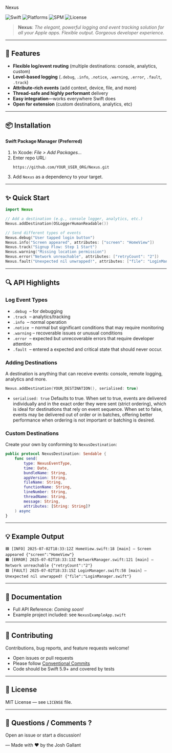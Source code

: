  Nexus

 ![Swift](https://img.shields.io/badge/Swift-5.9%2B-orange?style=flat-square)
 ![Platforms](https://img.shields.io/badge/Platforms-iOS%20%7C%20macOS%20%7C%20watchOS%20%7C%20tvOS-blue?style=flat-square)
 ![SPM](https://img.shields.io/badge/SPM-ready-green?style=flat-square)
 ![License](https://img.shields.io/badge/License-MIT-lightgrey?style=flat-square)

 > **Nexus**: _The elegant, powerful logging and event tracking solution for all your Apple apps. Flexible output. Gorgeous developer experience._

 ---

 ## 🚀 Features

 - **Flexible log/event routing** (multiple destinations: console, analytics, custom)
 - **Level-based logging** (`.debug`, `.info`, `.notice`, `.warning`, `.error`, `.fault`, `.track`)
 - **Attribute-rich events** (add context, device, file, and more)
 - **Thread-safe and highly performant** delivery
 - **Easy integration**—works everywhere Swift does
 - **Open for extension** (custom destinations, analytics, etc)

 ---

 ## 📦 Installation

 #### Swift Package Manager (Preferred)

 1. In Xcode: _File > Add Packages..._
 2. Enter repo URL:
    ```
    https://github.com/YOUR_USER_ORG/Nexus.git
    ```
 3. Add `Nexus` as a dependency to your target.

 ---

 ## ✨ Quick Start

 ```swift
 import Nexus

 // Add a destination (e.g., console logger, analytics, etc.)
 Nexus.addDestination(OSLoggerHumanReadable())

 // Send different types of events
 Nexus.debug("User tapped login button")
 Nexus.info("Screen appeared", attributes: ["screen": "HomeView"]) 
 Nexus.track("Signup Flow: Step 1 Start")
 Nexus.warning("Missing location permission")
 Nexus.error("Network unreachable", attributes: ["retryCount": "2"])
 Nexus.fault("Unexpected nil unwrapped!", attributes: ["file": "LoginManager.swift"])
 ```

 ---

 ## 🔍 API Highlights

 ### Log Event Types

 - `.debug`   – for debugging
 - `.track`   – analytics/tracking
 - `.info`    – normal operation
 - `.notice`  – normal but significant conditions that may require monitoring
 - `.warning` – recoverable issues or unusual conditions
 - `.error`   – expected but unrecoverable errors that require developer attention
 - `.fault`   – entered a expected and critical state that should never occur.

 ### Adding Destinations

 A destination is anything that can receive events: console, remote logging, analytics and more.

 ```swift
 Nexus.addDestination(YOUR_DESTINATION(), serialised: true)
 ```
 - `serialised: true` Defaults to true. When set to true, events are delivered individually and in the exact order they were sent (strict ordering), which is ideal for destinations that rely on event sequence. When set to false, events may be delivered out of order or in batches, offering better performance when ordering is not important or batching is desired.

 ### Custom Destinations

 Create your own by conforming to `NexusDestination`:

 ```swift
 public protocol NexusDestination: Sendable {
     func send(
         type: NexusEventType,
         time: Date,
         bundleName: String,
         appVersion: String,
         fileName: String,
         functionName: String,
         lineNumber: String,
         threadName: String,
         message: String,
         attributes: [String: String]?
     ) async
 }
 ```

 ---

 ## 💡 Example Output

 ```text
 🟦 [INFO] 2025-07-02T18:33:12Z HomeView.swift:18 [main] — Screen appeared {"screen":"HomeView"}
 🟧 [ERROR] 2025-07-02T18:33:13Z NetworkManager.swift:121 [main] — Network unreachable {"retryCount":"2"}
 🟥 [FAULT] 2025-07-02T18:33:15Z LoginManager.swift:58 [main] — Unexpected nil unwrapped! {"file":"LoginManager.swift"}
 ```

 ---

 ## 📖 Documentation

 - Full API Reference: _Coming soon!_
 - Example project included: see `NexusExampleApp.swift`

 ---

 ## 🤝 Contributing

 Contributions, bug reports, and feature requests welcome!
 - Open issues or pull requests
 - Please follow [Conventional Commits](https:////www.conventionalcommits.org/)
 - Code should be Swift 5.9+ and covered by tests

 ---

 ## 📜 License

 MIT License — see `LICENSE` file.

 ---

 ## 💬 Questions / Comments ?

 Open an issue or start a discussion!

 — Made with ❤️ by the Josh Gallant
